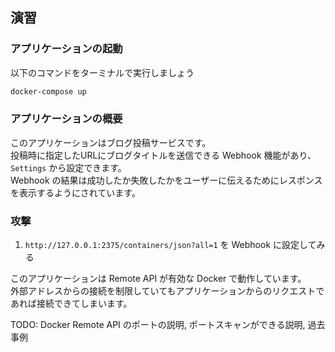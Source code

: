 ## 演習

### アプリケーションの起動

以下のコマンドをターミナルで実行しましょう

```bash
docker-compose up
```

### アプリケーションの概要

このアプリケーションはブログ投稿サービスです。  
投稿時に指定したURLにブログタイトルを送信できる Webhook 機能があり、 `Settings` から設定できます。  
Webhook の結果は成功したか失敗したかをユーザーに伝えるためにレスポンスを表示するようにされています。

### 攻撃

1. `http://127.0.0.1:2375/containers/json?all=1` を Webhook に設定してみる

このアプリケーションは Remote API が有効な Docker で動作しています。  
外部アドレスからの接続を制限していてもアプリケーションからのリクエストであれば接続できてしまいます。

TODO: Docker Remote API のポートの説明, ポートスキャンができる説明, 過去事例

